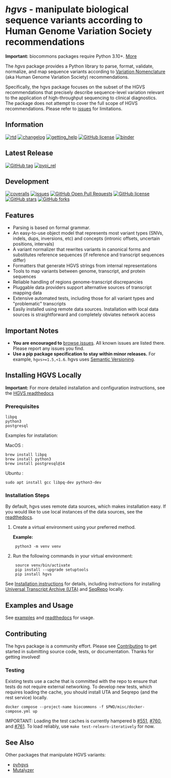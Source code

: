 # *hgvs* - manipulate biological sequence variants according to Human Genome Variation Society recommendations

**Important:** biocommons packages require Python 3.10+.
[More](https://biocommons.org/en/latest/contributing/coding-guidelines/#other)

The *hgvs* package provides a Python library to parse, format, validate,
normalize, and map sequence variants according to [Variation
Nomenclature](http://varnomen.hgvs.org/) (aka Human Genome Variation
Society) recommendations.

Specifically, the hgvs package focuses on the subset of the HGVS
recommendations that precisely describe sequence-level variation
relevant to the application of high-throughput sequencing to clinical
diagnostics. The package does not attempt to cover the full scope of
HGVS recommendations. Please refer to
[issues](https://github.com/biocommons/hgvs/issues) for limitations.

## Information

[![rtd](https://img.shields.io/badge/docs-readthedocs-green.svg)](http://hgvs.readthedocs.io/) [![changelog](https://img.shields.io/badge/docs-changelog-green.svg)](https://hgvs.readthedocs.io/en/stable/changelog/)  [![getting_help](https://img.shields.io/badge/!-help%20me-red.svg)](https://hgvs.readthedocs.io/en/stable/getting_help.html)  [![GitHub license](https://img.shields.io/github/license/biocommons/hgvs.svg)](https://github.com/biocommons/hgvs/blob/main/LICENSE)  [![binder](https://mybinder.org/badge_logo.svg)](https://mybinder.org/v2/gh/biocommons/hgvs/main?filepath=examples)

## Latest Release

[![GitHub tag](https://img.shields.io/github/tag/biocommons/hgvs.svg)](https://github.com/biocommons/hgvs) [![pypi_rel](https://img.shields.io/pypi/v/hgvs.svg)](https://pypi.org/project/hgvs/)

## Development

[![coveralls](https://img.shields.io/coveralls/github/biocommons/hgvs.svg)](https://coveralls.io/github/biocommons/hgvs) [![issues](https://img.shields.io/github/issues-raw/biocommons/hgvs.svg)](https://github.com/biocommons/hgvs/issues)
[![GitHub Open Pull Requests](https://img.shields.io/github/issues-pr/biocommons/hgvs.svg)](https://github.com/biocommons/hgvs/pull/) [![GitHub license](https://img.shields.io/github/contributors/biocommons/hgvs.svg)](https://github.com/biocommons/hgvs/graphs/contributors/) [![GitHub stars](https://img.shields.io/github/stars/biocommons/hgvs.svg?style=social&label=Stars)](https://github.com/biocommons/hgvs/stargazers) [![GitHub forks](https://img.shields.io/github/forks/biocommons/hgvs.svg?style=social&label=Forks)](https://github.com/biocommons/hgvs/network)

## Features

- Parsing is based on formal grammar.
- An easy-to-use object model that represents most variant types
  (SNVs, indels, dups, inversions, etc) and concepts (intronic
  offsets, uncertain positions, intervals)
- A variant normalizer that rewrites variants in canonical forms and
  substitutes reference sequences (if reference and transcript
  sequences differ)
- Formatters that generate HGVS strings from internal representations
- Tools to map variants between genome, transcript, and protein
  sequences
- Reliable handling of regions genome-transcript discrepancies
- Pluggable data providers support alternative sources of transcript
  mapping data
- Extensive automated tests, including those for all variant types and
  \"problematic\" transcripts
- Easily installed using remote data sources. Installation with local
  data sources is straightforward and completely obviates network
  access

## Important Notes

- **You are encouraged to** [browse
  issues](https://github.com/biocommons/hgvs/issues). All known issues
  are listed there. Please report any issues you find.
- **Use a pip package specification to stay within minor releases.**
  For example, `hgvs>=1.5,<1.6`. hgvs uses [Semantic
  Versioning](http://semver.org/).

## Installing HGVS Locally

**Important:** For more detailed installation and configuration
instructions, see the [HGVS readthedocs](https://hgvs.readthedocs.io/)

### Prerequisites

    libpq
    python3
    postgresql

Examples for installation:

MacOS :

    brew install libpq
    brew install python3
    brew install postgresql@14

Ubuntu :

    sudo apt install gcc libpq-dev python3-dev

### Installation Steps

By default, hgvs uses remote data sources, which makes
installation easy. If you would like to use local instances of the data sources, see the [readthedocs](https://hgvs.readthedocs.io/).

1. Create a virtual environment using your preferred method.

    **Example:**

        python3 -m venv venv

2. Run the following commands in your virtual environment:

        source venv/bin/activate
        pip install --upgrade setuptools
        pip install hgvs

See [Installation
instructions](http://hgvs.readthedocs.org/en/stable/installation.html)
for details, including instructions for installing [Universal Transcript
Archive (UTA)](https://github.com/biocommons/uta/) and
[SeqRepo](https://github.com/biocommons/biocommons.seqrepo/) locally.

## Examples and Usage

See [examples](https://github.com/biocommons/hgvs/tree/main/examples) and [readthedocs](https://hgvs.readthedocs.io/) for usage.

## Contributing

The hgvs package is a community effort. Please see
[Contributing](http://hgvs.readthedocs.org/en/stable/contributing.html) to get
started in submitting source code, tests, or documentation. Thanks for getting
involved!

### Testing

Existing tests use a cache that is committed with the repo to ensure that tests do not require external networking.  To develop new tests, which requires loading the cache, you should install UTA and Seqrepo (and the rest service) locally.

    docker compose --project-name biocommons -f $PWD/misc/docker-compose.yml up

IMPORTANT: Loading the test caches is currently hampered b
[#551](https://github.com/biocommons/hgvs/issues/551),
[#760](https://github.com/biocommons/hgvs/issues/760), and
[#761](https://github.com/biocommons/hgvs/issues/761). To load reliably, use
`make test-relearn-iteratively` for now.

## See Also

Other packages that manipulate HGVS variants:

- [pyhgvs](https://github.com/counsyl/hgvs)
- [Mutalyzer](https://mutalyzer.nl/)
